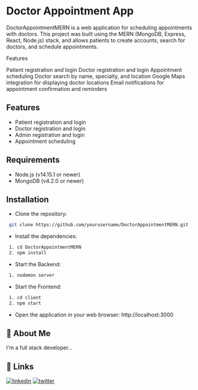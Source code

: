 
# Doctor Appointment App

DoctorAppointmentMERN is a web application for scheduling appointments with doctors. This project was built using the MERN (MongoDB, Express, React, Node.js) stack, and allows patients to create accounts, search for doctors, and schedule appointments.

Features

Patient registration and login
Doctor registration and login
Appointment scheduling
Doctor search by name, specialty, and location
Google Maps integration for displaying doctor locations
Email notifications for appointment confirmation and reminders
## Features
- Patient registration and login
- Doctor registration and login
- Admin registration and login
- Appointment scheduling

## Requirements
- Node.js (v14.15.1 or newer)
- MongoDB (v4.2.0 or newer) 
## Installation
- Clone the repository:
```bash
 git clone https://github.com/yourusername/DoctorAppointmentMERN.git
```
- Install the dependencies:
```bash
 1. cd DoctorAppointmentMERN
 2. npm install
```
- Start the Backend:
```bash
 1. nodemon server
```
- Start the Frontend: 
```bash
 1. cd client
 2. npm start
```
- Open the application in your web browser: http://localhost:3000
## 🚀 About Me
I'm a full stack developer...


## 🔗 Links
[![linkedin](https://img.shields.io/badge/linkedin-0A66C2?style=for-the-badge&logo=linkedin&logoColor=white)](https://www.linkedin.com/in/kshitizlall/)
[![twitter](https://img.shields.io/badge/twitter-1DA1F2?style=for-the-badge&logo=twitter&logoColor=white)](https://twitter.com/KshitizCuler)

